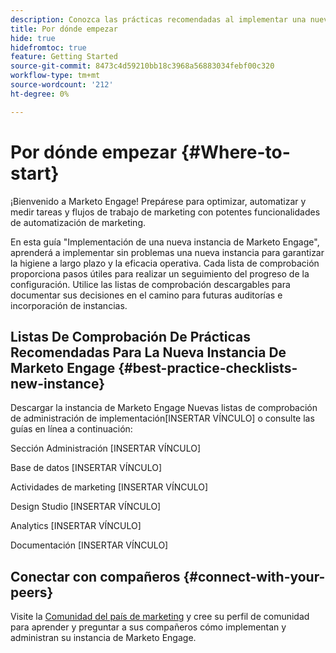 ```yaml
---
description: Conozca las prácticas recomendadas al implementar una nueva instancia de Marketo Engage. Realizar un seguimiento del rendimiento le ayudará a sacar el máximo partido a Marketo Engage y a configurar su instancia para lograr una higiene y una eficacia a largo plazo. Como nuevo administrador que navega por una instancia nueva, utilice estas guías para mantenerse centrado y organizado.
title: Por dónde empezar
hide: true
hidefromtoc: true
feature: Getting Started
source-git-commit: 8473c4d59210bb18c3968a56883034febf00c320
workflow-type: tm+mt
source-wordcount: '212'
ht-degree: 0%

---
```


# Por dónde empezar {#Where-to-start}

¡Bienvenido a Marketo Engage! Prepárese para optimizar, automatizar y medir tareas y flujos de trabajo de marketing con potentes funcionalidades de automatización de marketing.

En esta guía &quot;Implementación de una nueva instancia de Marketo Engage&quot;, aprenderá a implementar sin problemas una nueva instancia para garantizar la higiene a largo plazo y la eficacia operativa. Cada lista de comprobación proporciona pasos útiles para realizar un seguimiento del progreso de la configuración. Utilice las listas de comprobación descargables para documentar sus decisiones en el camino para futuras auditorías e incorporación de instancias.

## Listas De Comprobación De Prácticas Recomendadas Para La Nueva Instancia De Marketo Engage {#best-practice-checklists-new-instance}

Descargar la instancia de Marketo Engage Nuevas listas de comprobación de administración de implementación[INSERTAR VÍNCULO] o consulte las guías en línea a continuación:

Sección Administración [INSERTAR VÍNCULO]

Base de datos [INSERTAR VÍNCULO]

Actividades de marketing [INSERTAR VÍNCULO]

Design Studio [INSERTAR VÍNCULO]

Analytics [INSERTAR VÍNCULO]

Documentación [INSERTAR VÍNCULO]

## Conectar con compañeros {#connect-with-your-peers}

Visite la [Comunidad del país de marketing](https://nation.marketo.com/) y cree su perfil de comunidad para aprender y preguntar a sus compañeros cómo implementan y administran su instancia de Marketo Engage.
